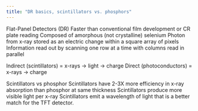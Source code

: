 ```yaml
---
title: "DR basics, scintillators vs. phosphors"
---
```

Flat-Panel Detectors (DR)
Faster than conventional film development or CR plate reading
Composed of amorphous (not crystalline) selenium
Photon from x-ray stored as an electric change within a square array of pixels
Information read out by scanning one row at a time with columns read in parallel

Indirect (scintillators) = x-rays &#8594; light &#8594; charge
Direct (photoconductors) = x-rays &#8594; charge

Scintillators vs phosphor
Scintillators have 2-3X more efficiency in x-ray absorption than phosphor at same thickness
Scintillators produce more visible light per x-ray
Scintillators emit a wavelength of light that is a better match for the TFT detector.

